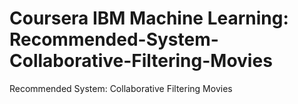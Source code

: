 # Coursera IBM Machine Learning: Recommended-System-Collaborative-Filtering-Movies
Recommended System: Collaborative Filtering Movies
